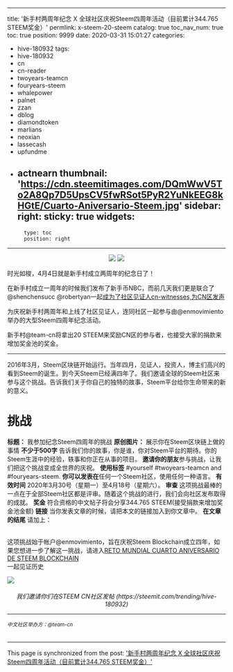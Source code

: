 
---
title: '新手村两周年纪念 X 全球社区庆祝Steem四周年活动（目前累计344.765 STEEM奖金）'
permlink: x-steem-20-steem
catalog: true
toc_nav_num: true
toc: true
position: 9999
date: 2020-03-31 15:01:27
categories:
- hive-180932
tags:
- hive-180932
- cn
- cn-reader
- twoyears-teamcn
- fouryears-steem
- whalepower
- palnet
- zzan
- dblog
- diamondtoken
- marlians
- neoxian
- lassecash
- upfundme
- actnearn
thumbnail: 'https://cdn.steemitimages.com/DQmWwV5To2A8Qp7D5UpsCV5fwRSot5PyR2YuNkEEG8kHGtE/Cuarto-Aniversario-Steem.jpg'
sidebar:
    right:
        sticky: true
widgets:
    -
        type: toc
        position: right
---


<div class="text-justify">
<center>
<img src='https://cdn.steemitimages.com/DQmWwV5To2A8Qp7D5UpsCV5fwRSot5PyR2YuNkEEG8kHGtE/Cuarto-Aniversario-Steem.jpg'/>
<img src='https://cdn.steemitimages.com/DQmYu8Tw5374BzyJFYcF2uy97KkfqLAjEJX6kqjg3EXz2eE/Separador-Enmovimiento.jpg'/>
</center>

时光如梭，4月4日就是新手村成立两周年的纪念日了！

在新手村成立一周年的时候我们发布了新手币NBC，而前几天我们更是联合了@shenchensucc @robertyan一起[成为了社区见证人cn-witnesses,为CN区发声](https://steem.buzz/cn/@cn-witnesses/cn-witnesses-steem-voted-by-community-speak-for-community)

为庆祝新手村两周年和上线了社区见证人，连同社区一起参与由@enmovimiento举办的大型Steem四周年纪念活动。

新手村@team-cn将拿出20 STEEM来奖励CN区的参与者，也接受大家的捐款来增加奖金池的奖金。

---

2016年3月，Steem区块链开始运行。当年四月，见证人，投资人，博主们高兴的看到Steem的诞生。到今天Steem已经满四年了。我们邀请全球的Steem社区来参与这个挑战。告诉我们关于你自己的独特的故事，Steem平台给你生命带来的新的意义。

# 挑战
**标题：** 我参加纪念Steem四周年的挑战
**原创图片：** 展示你在Steem区块链上做的事情
**不少于500字** 告诉我们你的故事，你是谁，你对Steem平台的期待。你的Steem生涯中的经验，轶事和你正在从事的项目。
**邀请你的朋友**参与挑战，让我们把这个挑战变成全世界的庆祝。
**使用标签** #yourself #twoyears-teamcn and #fouryears-steem.
**你可以发表在**任何一个Steem社区，使用任何一种语言。
**有效时间** 2020年3月30号（星期一）至4月18号（星期六）。
**审查** 这项挑战最棒的一点在于全部Steem社区都是评审。随着这个挑战的进行，我们会向社区发布取得的成就。
**奖金** 符合资格的中文帖子将会分享344.765 STEEM(接受捐款来增加奖金池金额)
**链接** 当你发表文章的时候，请把本文的链接加入到你文章中。
**在文章的结尾** 请加上：

</li>
</ul>

<br>这项挑战始于帐户@enmovimiento，旨在庆祝Steem Blockchain成立四年，如果您想进一步了解这一挑战，请进入[RETO MUNDIAL CUARTO ANIVERSARIO DE STEEM BLOCKCHAIN](https://steem.buzz/hive-152587/@enmovimiento/convocatoria-reto-mundial-cuarto-aniversario-de-steem-blockchain)
<br>一起见证历史

<img src='https://cdn.steemitimages.com/DQmYu8Tw5374BzyJFYcF2uy97KkfqLAjEJX6kqjg3EXz2eE/Separador-Enmovimiento.jpg'/>
</center>
<H6>
<center>
我们邀请你们在STEEM CN社区发帖 (https://steemit.com/trending/hive-180932) 
</center>

---
<sub>中文社区举办方：@team-cn</sub>

</H6>
</div>

- - -

This page is synchronized from the post: ['新手村两周年纪念 X 全球社区庆祝Steem四周年活动（目前累计344.765 STEEM奖金）'](https://steemit.com/@team-cn/x-steem-20-steem)
